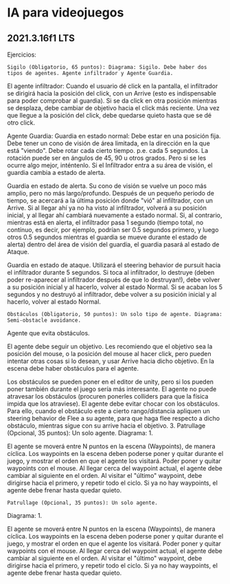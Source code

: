 # IA para videojuegos
## 2021.3.16f1 LTS


Ejercicios:

    Sigilo (Obligatorio, 65 puntos): Diagrama: Sigilo. Debe haber dos tipos de agentes. Agente infiltrador y Agente Guardia.

El agente infiltrador: Cuando el usuario dé click en la pantalla, el infiltrador se dirigirá hacia la posición del click, con un Arrive (esto es indispensable para poder comprobar al guardia). Si se da click en otra posición mientras se desplaza, debe cambiar de objetivo hacia el click más reciente. Una vez que llegue a la posición del click, debe quedarse quieto hasta que se dé otro click.

Agente Guardia: Guardia en estado normal: Debe estar en una posición fija. Debe tener un cono de visión de área limitada, en la dirección en la que está "viendo". Debe rotar cada cierto tiempo. p.e. cada 5 segundos. La rotación puede ser en ángulos de 45, 90 u otros grados. Pero si se les ocurre algo mejor, inténtenlo. Si el Infiltrador entra a su área de visión, el guardia cambia a estado de alerta.

Guardia en estado de alerta. Su cono de visión se vuelve un poco más amplio, pero no más largo/profundo. Después de un pequeño periodo de tiempo, se acercará a la última posición donde "vió" al infiltrador, con un Arrive. Si al llegar ahí ya no ha visto al infiltrador, volverá a su posición inicial, y al llegar ahí cambiará nuevamente a estado normal. Si, al contrario, mientras está en alerta, el infiltrador pasa 1 segundo (tiempo total, no contínuo, es decir, por ejemplo, podrían ser 0.5 segundos primero, y luego otros 0.5 segundos mientras el guardia se mueve durante el estado de alerta) dentro del área de visión del guardia, el guardia pasará al estado de Ataque.

Guardia en estado de ataque. Utilizará el steering behavior de pursuit hacia el infiltrador durante 5 segundos. Si toca al infiltrador, lo destruye (deben poder re-aparecer al infiltrador después de que lo destruyan!), debe volver a su posición inicial y al hacerlo, volver al estado Normal. Si se acaban los 5 segundos y no destruyó al infiltrador, debe volver a su posición inicial y al hacerlo, volver al estado Normal.

    Obstáculos (Obligatorio, 50 puntos): Un solo tipo de agente. Diagrama: Semi-obstacle avoidance.

Agente que evita obstáculos.

El agente debe seguir un objetivo. Les recomiendo que el objetivo sea la posición del mouse, o la posición del mouse al hacer click, pero pueden intentar otras cosas si lo desean, y usar Arrive hacia dicho objetivo. En la escena debe haber obstáculos para el agente.

Los obstáculos se pueden poner en el editor de unity, pero si los pueden poner también durante el juego sería más interesante. El agente no puede atravesar los obstáculos (procuren ponerles colliders para que la física impida que los atraviese). El agente debe evitar chocar con los obstáculos. Para ello, cuando el obstáculo este a cierto rango/distancia apliquen un steering behavior de Flee a su agente, para que haga flee respecto a dicho obstáculo, mientras sigue con su arrive hacia el objetivo. 3. Patrullage (Opcional, 35 puntos): Un solo agente. Diagrama: 1.

El agente se moverá entre N puntos en la escena (Waypoints), de manera cíclica. Los waypoints en la escena deben poderse poner y quitar durante el juego, y mostrar el orden en que el agente los visitará. Poder poner y quitar waypoints con el mouse. Al llegar cerca del waypoint actual, el agente debe cambiar al siguiente en el orden. Al visitar el "último" waypoint, debe dirigirse hacia el primero, y repetir todo el ciclo. Si ya no hay waypoints, el agente debe frenar hasta quedar quieto.

    Patrullage (Opcional, 35 puntos): Un solo agente.
Diagrama: 1.

El agente se moverá entre N puntos en la escena (Waypoints), de manera cíclica.
Los waypoints en la escena deben poderse poner y quitar durante el juego, y mostrar el orden en que el agente los visitará.
Poder poner y quitar waypoints con el mouse.
Al llegar cerca del waypoint actual, el agente debe cambiar al siguiente en el orden.
Al visitar el "último" waypoint, debe dirigirse hacia el primero, y repetir todo el ciclo.
Si ya no hay waypoints, el agente debe frenar hasta quedar quieto.

